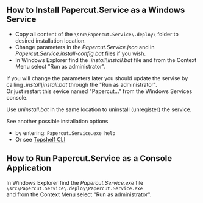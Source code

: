 ## How to Install Papercut.Service as a Windows Service

* Copy all content of the `\src\Papercut.Service\.deploy\` folder to desired installation location.
* Change parameters in the *Papercut.Service.json* and in *Papercut.Service.install-config.bat* files if you wish.
* In Windows Explorer find the *.install\install.bat* file and from the Context Menu select "Run as administrator".

If you will change the parameters later you should update the servise by calling *.install\install.bat* through the "Run as administrator".  
Or just restart this sevice named "Papercut..." from the Windows Services console.

Use *uninstall.bat* in the same location to uninstall (unregister) the service.

See another possible installation options
* by entering: `Papercut.Service.exe help`
* Or see [Topshelf CLI](https://topshelf.readthedocs.io/en/latest/overview/commandline.html)

## How to Run Papercut.Service as a Console Application

In Windows Explorer find the *Papercut.Service.exe* file  
`\src\Papercut.Service\.deploy\Papercut.Service.exe`  
and from the Context Menu select "Run as administrator".





